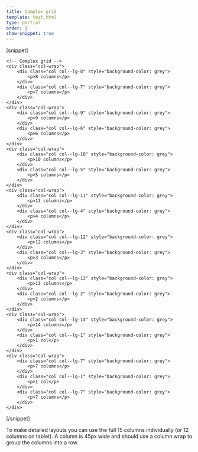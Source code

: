 ```yaml
---
title: Complex grid
template: test.html
type: partial
order: 3
show-snippet: true
---
```

[snippet]
<div class="wrapper">

    <!-- Complex grid -->
    <div class="col-wrap">
        <div class="col col--lg-8" style="background-color: grey">
            <p>8 columns</p>
        </div>
        <div class="col col--lg-7" style="background-color: grey">
            <p>7 columns</p>
        </div>
    </div>
    <div class="col-wrap">
        <div class="col col--lg-9" style="background-color: grey">
            <p>9 columns</p>
        </div>
        <div class="col col--lg-6" style="background-color: grey">
            <p>6 columns</p>
        </div>
    </div>
    <div class="col-wrap">
        <div class="col col--lg-10" style="background-color: grey">
            <p>10 columns</p>
        </div>
        <div class="col col--lg-5" style="background-color: grey">
            <p>5 columns</p>
        </div>
    </div>
    <div class="col-wrap">
        <div class="col col--lg-11" style="background-color: grey">
            <p>11 columns</p>
        </div>
        <div class="col col--lg-4" style="background-color: grey">
            <p>4 columns</p>
        </div>
    </div>
    <div class="col-wrap">
        <div class="col col--lg-12" style="background-color: grey">
            <p>12 columns</p>
        </div>
        <div class="col col--lg-3" style="background-color: grey">
            <p>3 columns</p>
        </div>
    </div>
    <div class="col-wrap">
        <div class="col col--lg-13" style="background-color: grey">
            <p>13 columns</p>
        </div>
        <div class="col col--lg-2" style="background-color: grey">
            <p>2 columns</p>
        </div>
    </div>
    <div class="col-wrap">
        <div class="col col--lg-14" style="background-color: grey">
            <p>14 columns</p>
        </div>
        <div class="col col--lg-1" style="background-color: grey">
            <p>1 col</p>
        </div>
    </div>
    <div class="col-wrap">
        <div class="col col--lg-7" style="background-color: grey">
            <p>7 columns</p>
        </div>
        <div class="col col--lg-1" style="background-color: grey">
            <p>1 col</p>
        </div>
        <div class="col col--lg-7" style="background-color: grey">
            <p>7 columns</p>
        </div>
    </div>

</div>
[/snippet]

To make detailed layouts you can use the full 15 columns individually (or 12 columns on tablet). A column is 45px wide and should use a column wrap to group the columns into a row.